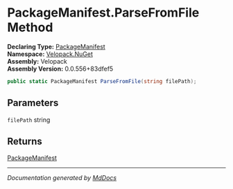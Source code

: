 ﻿<!--  
  <auto-generated>   
    The contents of this file were generated by a tool.  
    Changes to this file may be list if the file is regenerated  
  </auto-generated>   
-->

# PackageManifest.ParseFromFile Method

**Declaring Type:** [PackageManifest](../index.md)  
**Namespace:** [Velopack.NuGet](../../index.md)  
**Assembly:** Velopack  
**Assembly Version:** 0.0.556+83dfef5

```csharp
public static PackageManifest ParseFromFile(string filePath);
```

## Parameters

`filePath`  string

## Returns

[PackageManifest](../index.md)

___

*Documentation generated by [MdDocs](https://github.com/ap0llo/mddocs)*
